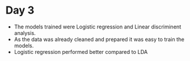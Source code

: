 # Day 3

- The models trained were Logistic regression and Linear discriminent analysis.
- As the data was already cleaned and prepared it was easy to train the models.
- Logistic regression performed better compared to LDA